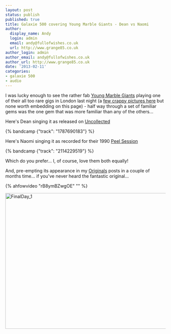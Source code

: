 ```yaml
---
layout: post
status: publish
published: true
title: Galaxie 500 covering Young Marble Giants - Dean vs Naomi
author:
  display_name: Andy
  login: admin
  email: andy@fullofwishes.co.uk
  url: http://www.grange85.co.uk
author_login: admin
author_email: andy@fullofwishes.co.uk
author_url: http://www.grange85.co.uk
date: '2013-02-11'
categories:
- galaxie 500
- audio
---
```

<p>I was lucky enough to see the rather fab <a href="http://www.youngmarblegiants.com/">Young Marble Giants</a> playing one of their all too rare gigs in London last night (a <a href="http://www.flickr.com/photos/grange85/sets/72157632738807005/with/8461922303/">few crappy pictures here</a> but none worth embedding on this page) - half way through a set of familiar gems was the one gem that was more familiar than any of the others...</p>
<p>Here's Dean singing it as released on <a href="http://galaxie500.bandcamp.com/album/uncollected">Uncollected</a><br />
</p>
{% bandcamp {"track": "1787690183"} %}
<p>Here's Naomi singing it as recorded for their 1990 <a href="http://galaxie500.bandcamp.com/album/peel-sessions">Peel Session</a><br />
</p>
{% bandcamp {"track": "2114229519"} %}
<p>Which do you prefer... I, of course, love them both equally!</p>
<p>And, pre-empting its appearance in my <a href="/category/originals/">Originals</a> posts in a couple of months time... if you've never heard the fantastic original...</p>
{% ahfowvideo "rB8ymBZwgOE" "" %}
<p><a href="http://www.flickr.com/photos/oranjh/8458492278/" title="FinalDay_1 by Oranj, on Flickr"><img class="aligncenter" src="https://farm9.staticflickr.com/8380/8458492278_87959a0b08_z.jpg" width="640" height="427" alt="FinalDay_1"></a></p>
